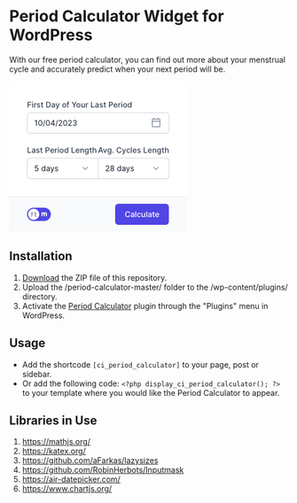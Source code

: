 # Period Calculator Widget for WordPress

With our free period calculator, you can find out more about your menstrual cycle and accurately predict when your next period will be.

![Period Calculator Input Form](/assets/images/screenshot-1.png "Period Calculator Input Form")

## Installation

1. [Download](https://github.com/pub-calculator-io/period-calculator/archive/refs/heads/master.zip) the ZIP file of this repository.
2. Upload the /period-calculator-master/ folder to the /wp-content/plugins/ directory.
3. Activate the [Period Calculator](https://www.calculator.io/period-calculator/ "Period Calculator Homepage") plugin through the "Plugins" menu in WordPress.

## Usage
* Add the shortcode `[ci_period_calculator]` to your page, post or sidebar.
* Or add the following code: `<?php display_ci_period_calculator(); ?>` to your template where you would like the Period Calculator to appear.

## Libraries in Use
1. https://mathjs.org/
2. https://katex.org/
3. https://github.com/aFarkas/lazysizes
4. https://github.com/RobinHerbots/Inputmask
5. https://air-datepicker.com/
6. https://www.chartjs.org/
